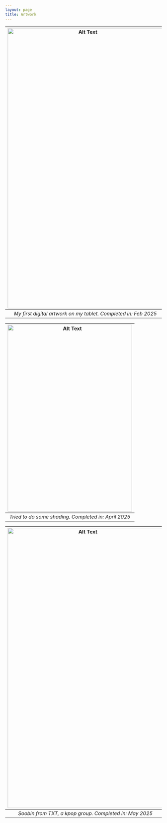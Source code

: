 ```yaml
---
layout: page
title: Artwork
---
```


| <img src="https://sunainapati.github.io/assets/flower.jpg" alt="Alt Text" width="500" height="900">|
|:--:| 
| *My first digital artwork on my tablet. Completed in: Feb 2025* |

 





|<img src="https://sunainapati.github.io/assets/lady.jpg" alt="Alt Text" width="400" height="600">| 
|:--:| 
| *Tried to do some shading. Completed in: April 2025* |





|<img src="https://sunainapati.github.io/assets/soobin.jpg" alt="Alt Text" width="500" height="900">|
|:--:| 
| *Soobin from TXT, a kpop group. Completed in: May 2025* |
